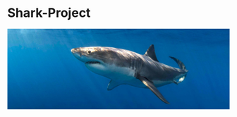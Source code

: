 # Shark-Project

![shark](https://github.com/Albertoplm/Shark-Project/blob/master/images/shark.jpg)

